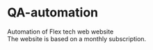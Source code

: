 # QA-automation
Automation of Flex tech web website 
<br>
The website is based on a monthly subscription.

